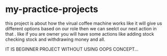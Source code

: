 # my-practice-projects
this project is about how the virual coffee machine works like it will give us different options based on our role
then we can seelct our next action in that .
like if you are owner you will have some actions like adding stock checking stock and withdrawing money and all.


IT IS BEGINNER PROJECT WITHOUT USING OOPS CONCEPT...
